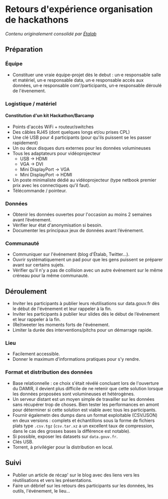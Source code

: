Retours d'expérience organisation de hackathons
===============================================

_Contenu originalement consolidé par [Étalab](https://semestriel.framapad.org/p/Retours_XP_Hackathons)_

Préparation
-----------

### Équipe

- Constituer une vraie équipe-projet dès le debut : un·e responsable salle et matériel, un·e responsable data, un·e responsable accès aux données, un·e responsable com'/participants, un·e responsable déroulé de l'évenement.

### Logistique / matériel

#### Constitution d'un kit Hackathon/Barcamp

- Points d'accès WiFi + routeur/switches
- Des câbles RJ45 (dont quelques longs et/ou prises CPL)
- Une clé USB pour 4 participants (pour qu'ils puissent se les passer rapidement)
- Un ou deux disques durs externes pour les données volumineuses
- Tous les adaptateurs pour vidéoprojecteur
  - USB → HDMI
  - VGA → DVI
  - Mini DisplayPort → VGA
  - Mini DisplayPort → HDMI
- Un poste minimaliste dédié au vidéoprojecteur (type netbook premier prix avec les connectiques qu'il faut).
- Télécommande / pointeur.

### Données

- Obtenir les données ouvertes pour l'occasion au moins 2 semaines avant l’événement.
- Vérifier leur état d'anonymisation si besoin.
- Documenter les principaux jeux de données avant l’événement.

### Communauté

- Communiquer sur l'événement (blog d'Étalab, Twitter…).
- Ouvrir systématiquement un pad pour que les gens puissent se préparer avant sur certains sujets.
- Vérifier qu'il n'y a pas de collision avec un autre événement sur le même créneau pour la même communauté.


Déroulement
-----------

- Inviter les participants à publier leurs réutilisations sur data.gouv.fr dès le début de l'événement et leur rappeler à la fin.
- Inviter les participants à publier leur slides dès le début de l’événement et leur rappeler à la fin.
- (Re)tweeter les moments forts de l'événement.
- Limiter la durée des interventions/pitchs pour un démarrage rapide.

### Lieu

- Facilement accessible.
- Donner le maximum d'informations pratiques pour s'y rendre.

### Format et distribution des données

- Base relationnelle : ce choix s'était révélé concluant lors de l'ouverture du DAMIR, il devient plus difficile de ne retenir que cette solution lorsque les données proposées sont volumineuses et hétérogènes.
- Un serveur distant est un moyen simple de travailler sur les données sans récupérer trop de choses. Bien tester les performances en amont pour déterminer si cette solution est viable avec tous les participants.
- Fournir égalemetn des dumps dans un format exploitable (CSV/JSON) en deux versions : complets et échantillons sous la forme de fichiers plats type `.csv.tgz` (`csv.tar.xz` a un excellent taux de compression, dans le cas des grosses bases la différence est notable).
- Si possible, exposer les datasets sur `data.gouv.fr`.
- Clés USB.
- Torrent, à privilégier pour la distribution en local.

Suivi
-----

- Publier un article de récap' sur le blog avec des liens vers les réutilisations et vers les présentations.
- Faire un débrief sur les retours des participants sur les données, les outils, l'événement, le lieu…
